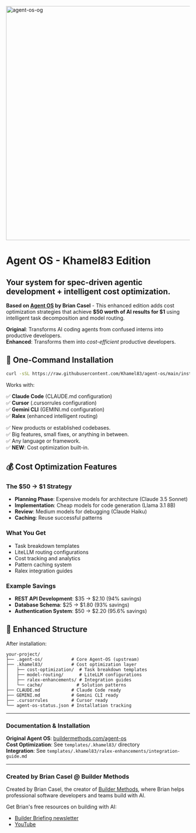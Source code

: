 <img width="1280" height="640" alt="agent-os-og" src="https://github.com/user-attachments/assets/e897628e-7063-4bab-a69a-7bb6d7ac8403" />

# Agent OS - Khamel83 Edition

## Your system for spec-driven agentic development + intelligent cost optimization.

**Based on [Agent OS](https://buildermethods.com/agent-os) by Brian Casel** - This enhanced edition adds cost optimization strategies that achieve **$50 worth of AI results for $1** using intelligent task decomposition and model routing.

**Original**: Transforms AI coding agents from confused interns into productive developers.  
**Enhanced**: Transforms them into *cost-efficient* productive developers.

## 🚀 One-Command Installation

```bash
curl -sSL https://raw.githubusercontent.com/Khamel83/agent-os/main/install.sh | bash
```

Works with:

✅ **Claude Code** (CLAUDE.md configuration)  
✅ **Cursor** (.cursorrules configuration)  
✅ **Gemini CLI** (GEMINI.md configuration)  
✅ **Ralex** (enhanced intelligent routing)  

✅ New products or established codebases.  
✅ Big features, small fixes, or anything in between.  
✅ Any language or framework.  
✅ **NEW**: Cost optimization built-in.

## 💰 Cost Optimization Features

### The $50 → $1 Strategy
- **Planning Phase**: Expensive models for architecture (Claude 3.5 Sonnet)
- **Implementation**: Cheap models for code generation (Llama 3.1 8B)
- **Review**: Medium models for debugging (Claude Haiku)
- **Caching**: Reuse successful patterns

### What You Get
- Task breakdown templates
- LiteLLM routing configurations  
- Cost tracking and analytics
- Pattern caching system
- Ralex integration guides

### Example Savings
- **REST API Development**: $35 → $2.10 (94% savings)
- **Database Schema**: $25 → $1.80 (93% savings)
- **Authentication System**: $50 → $2.20 (95.6% savings)

## 📁 Enhanced Structure

After installation:
```
your-project/
├── .agent-os/           # Core Agent-OS (upstream)
├── .khamel83/           # Cost optimization layer
│   ├── cost-optimization/  # Task breakdown templates
│   ├── model-routing/      # LiteLLM configurations  
│   ├── ralex-enhancements/ # Integration guides
│   └── cache/             # Solution patterns
├── CLAUDE.md            # Claude Code ready
├── GEMINI.md            # Gemini CLI ready
├── .cursorrules         # Cursor ready
└── agent-os-status.json # Installation tracking
```

---

### Documentation & Installation

**Original Agent OS**: [buildermethods.com/agent-os](https://buildermethods.com/agent-os)  
**Cost Optimization**: See `templates/.khamel83/` directory  
**Integration**: See `templates/.khamel83/ralex-enhancements/integration-guide.md`

---

### Created by Brian Casel @ Builder Methods

Created by Brian Casel, the creator of [Builder Methods](https://buildermethods.com), where Brian helps professional software developers and teams build with AI.

Get Brian's free resources on building with AI:
- [Builder Briefing newsletter](https://buildermethods.com)
- [YouTube](https://youtube.com/@briancasel)
